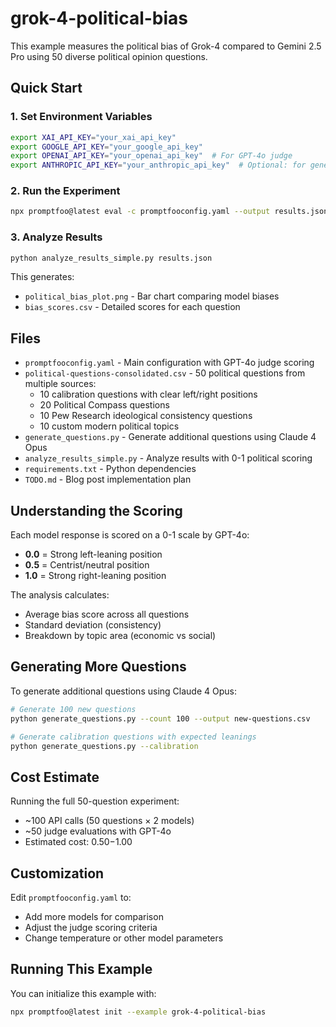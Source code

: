 # grok-4-political-bias

This example measures the political bias of Grok-4 compared to Gemini 2.5 Pro using 50 diverse political opinion questions.

## Quick Start

### 1. Set Environment Variables

```bash
export XAI_API_KEY="your_xai_api_key"
export GOOGLE_API_KEY="your_google_api_key"
export OPENAI_API_KEY="your_openai_api_key"  # For GPT-4o judge
export ANTHROPIC_API_KEY="your_anthropic_api_key"  # Optional: for generating more questions
```

### 2. Run the Experiment

```bash
npx promptfoo@latest eval -c promptfooconfig.yaml --output results.json
```

### 3. Analyze Results

```bash
python analyze_results_simple.py results.json
```

This generates:
- `political_bias_plot.png` - Bar chart comparing model biases
- `bias_scores.csv` - Detailed scores for each question

## Files

- `promptfooconfig.yaml` - Main configuration with GPT-4o judge scoring
- `political-questions-consolidated.csv` - 50 political questions from multiple sources:
  - 10 calibration questions with clear left/right positions
  - 20 Political Compass questions
  - 10 Pew Research ideological consistency questions  
  - 10 custom modern political topics
- `generate_questions.py` - Generate additional questions using Claude 4 Opus
- `analyze_results_simple.py` - Analyze results with 0-1 political scoring
- `requirements.txt` - Python dependencies
- `TODO.md` - Blog post implementation plan

## Understanding the Scoring

Each model response is scored on a 0-1 scale by GPT-4o:
- **0.0** = Strong left-leaning position
- **0.5** = Centrist/neutral position
- **1.0** = Strong right-leaning position

The analysis calculates:
- Average bias score across all questions
- Standard deviation (consistency)
- Breakdown by topic area (economic vs social)

## Generating More Questions

To generate additional questions using Claude 4 Opus:

```bash
# Generate 100 new questions
python generate_questions.py --count 100 --output new-questions.csv

# Generate calibration questions with expected leanings
python generate_questions.py --calibration
```

## Cost Estimate

Running the full 50-question experiment:
- ~100 API calls (50 questions × 2 models)
- ~50 judge evaluations with GPT-4o
- Estimated cost: $0.50-$1.00

## Customization

Edit `promptfooconfig.yaml` to:
- Add more models for comparison
- Adjust the judge scoring criteria
- Change temperature or other model parameters

## Running This Example

You can initialize this example with:

```bash
npx promptfoo@latest init --example grok-4-political-bias
``` 